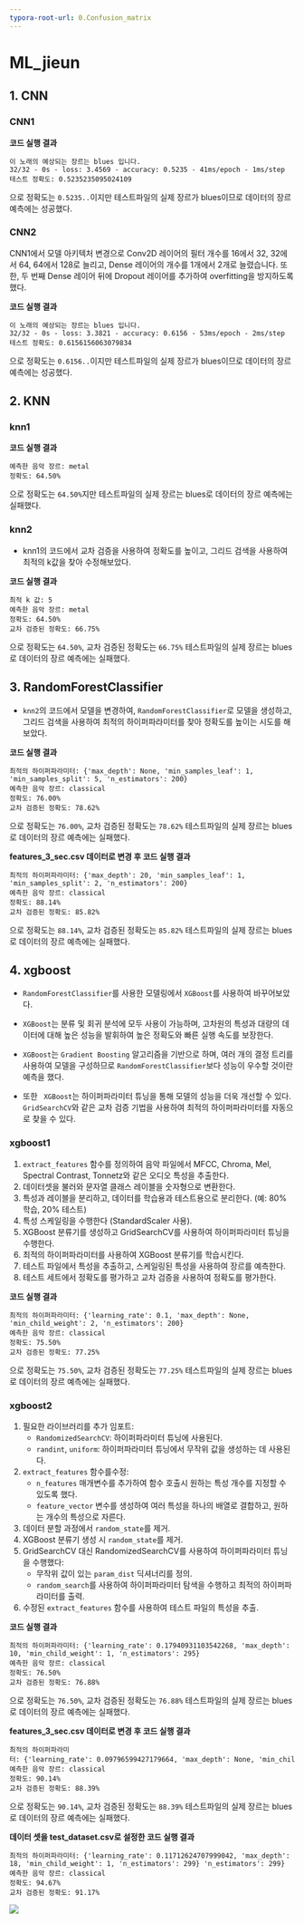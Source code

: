 ```yaml
---
typora-root-url: 0.Confusion_matrix
---
```


# ML_jieun



## 1. CNN



### CNN1



**코드 실행 결과**

```
이 노래의 예상되는 장르는 blues 입니다.
32/32 - 0s - loss: 3.4569 - accuracy: 0.5235 - 41ms/epoch - 1ms/step
테스트 정확도: 0.5235235095024109
```

으로 정확도는 `0.5235..`이지만 테스트파일의 실제 장르가 blues이므로 데이터의 장르 예측에는 성공했다.



### CNN2



CNN1에서 모델 아키텍처 변경으로 Conv2D 레이어의 필터 개수를 16에서 32, 32에서 64, 64에서 128로 늘리고, Dense 레이어의 개수를 1개에서 2개로 늘렸습니다. 또한, 두 번째 Dense 레이어 뒤에 Dropout 레이어를 추가하여 overfitting을 방지하도록 했다.



**코드 실행 결과**

```
이 노래의 예상되는 장르는 blues 입니다.
32/32 - 0s - loss: 3.3821 - accuracy: 0.6156 - 53ms/epoch - 2ms/step
테스트 정확도: 0.6156156063079834
```

으로 정확도는 `0.6156..`이지만 테스트파일의 실제 장르가 blues이므로 데이터의 장르 예측에는 성공했다.







## 2. KNN



### knn1



**코드 실행 결과**

```
예측한 음악 장르: metal
정확도: 64.50%
```

으로 정확도는 `64.50%`지만 테스트파일의 실제 장르는 blues로 데이터의 장르 예측에는 실패했다.





### knn2



* knn1의 코드에서 교차 검증을 사용하여 정확도를 높이고, 그리드 검색을 사용하여 최적의 k값을 찾아 수정해보았다.

**코드 실행 결과**

```
최적 k 값: 5
예측한 음악 장르: metal
정확도: 64.50%
교차 검증된 정확도: 66.75%
```

으로 정확도는 `64.50%`, 교차 검증된 정확도는 `66.75%` 테스트파일의 실제 장르는 blues로 데이터의 장르 예측에는 실패했다.





## 3. RandomForestClassifier



* `knn2`의 코드에서 모델을 변경하여, `RandomForestClassifier`로 모델을 생성하고, 그리드 검색을 사용하여 최적의 하이퍼파라미터를 찾아 정확도를 높이는 시도를 해 보았다.



**코드 실행 결과**

```
최적의 하이퍼파라미터: {'max_depth': None, 'min_samples_leaf': 1, 'min_samples_split': 5, 'n_estimators': 200}
예측한 음악 장르: classical
정확도: 76.00%
교차 검증된 정확도: 78.62%
```

으로 정확도는 `76.00%`, 교차 검증된 정확도는 `78.62%` 테스트파일의 실제 장르는 blues로 데이터의 장르 예측에는 실패했다.







**features_3_sec.csv 데이터로 변경 후 코드 실행 결과**

```
최적의 하이퍼파라미터: {'max_depth': 20, 'min_samples_leaf': 1, 'min_samples_split': 2, 'n_estimators': 200}
예측한 음악 장르: classical
정확도: 88.14%
교차 검증된 정확도: 85.82%
```

으로 정확도는 `88.14%`, 교차 검증된 정확도는 `85.82%` 테스트파일의 실제 장르는 blues로 데이터의 장르 예측에는 실패했다.











## 4. xgboost



* `RandomForestClassifier`를 사용한 모델링에서 `XGBoost`를 사용하여 바꾸어보았다.
* `XGBoost`는 분류 및 회귀 분석에 모두 사용이 가능하며, 고차원의 특성과 대량의 데이터에 대해 높은 성능을 발휘하여 높은 정확도와 빠른 실행 속도를 보장한다.

* `XGBoost`는 `Gradient Boosting` 알고리즘을 기반으로 하며, 여러 개의 결정 트리를 사용하여 모델을 구성하므로 `RandomForestClassifier`보다 성능이 우수할 것이란 예측을 했다.
* 또한 ` XGBoost`는 하이퍼파라미터 튜닝을 통해 모델의 성능을 더욱 개선할 수 있다. 
  `GridSearchCV`와 같은 교차 검증 기법을 사용하여 최적의 하이퍼파라미터를 자동으로 찾을 수 있다.



###  xgboost1



1. `extract_features` 함수를 정의하여 음악 파일에서 MFCC, Chroma, Mel, Spectral Contrast, Tonnetz와 같은 오디오 특성을 추출한다.
2. 데이터셋을 불러와 문자열 클래스 레이블을 숫자형으로 변환한다.
3. 특성과 레이블을 분리하고, 데이터를 학습용과 테스트용으로 분리한다. (예: 80% 학습, 20% 테스트)
4. 특성 스케일링을 수행한다 (StandardScaler 사용).
5. XGBoost 분류기를 생성하고 GridSearchCV를 사용하여 하이퍼파라미터 튜닝을 수행한다.
6. 최적의 하이퍼파라미터를 사용하여 XGBoost 분류기를 학습시킨다.
7. 테스트 파일에서 특성을 추출하고, 스케일링된 특성을 사용하여 장르를 예측한다.
8. 테스트 세트에서 정확도를 평가하고 교차 검증을 사용하여 정확도를 평가한다.



**코드 실행 결과**

```
최적의 하이퍼파라미터: {'learning_rate': 0.1, 'max_depth': None, 'min_child_weight': 2, 'n_estimators': 200}
예측한 음악 장르: classical
정확도: 75.50%
교차 검증된 정확도: 77.25%
```

으로 정확도는 `75.50%`, 교차 검증된 정확도는 `77.25%` 테스트파일의 실제 장르는 blues로 데이터의 장르 예측에는 실패했다.





###  xgboost2



1. 필요한 라이브러리를 추가 임포트:
   - `RandomizedSearchCV`: 하이퍼파라미터 튜닝에 사용된다.
   - `randint`, `uniform`: 하이퍼파라미터 튜닝에서 무작위 값을 생성하는 데 사용된다.
2. `extract_features` 함수를수정:
   - `n_features` 매개변수를 추가하여 함수 호출시 원하는 특성 개수를 지정할 수 있도록 했다.
   - `feature_vector` 변수를 생성하여 여러 특성을 하나의 배열로 결합하고, 원하는 개수의 특성으로 자른다.
3. 데이터 분할 과정에서 `random_state`를 제거.
4. XGBoost 분류기 생성 시 `random_state`를 제거.
5. GridSearchCV 대신 RandomizedSearchCV를 사용하여 하이퍼파라미터 튜닝을 수행했다:
   - 무작위 값이 있는 `param_dist` 딕셔너리를 정의.
   - `random_search`를 사용하여 하이퍼파라미터 탐색을 수행하고 최적의 하이퍼파라미터를 출력.
6. 수정된 `extract_features` 함수를 사용하여 테스트 파일의 특성을 추출.





**코드 실행 결과**

```
최적의 하이퍼파라미터: {'learning_rate': 0.17940931103542268, 'max_depth': 10, 'min_child_weight': 1, 'n_estimators': 295}
예측한 음악 장르: classical
정확도: 76.50%
교차 검증된 정확도: 76.88%
```

으로 정확도는 `76.50%`, 교차 검증된 정확도는 `76.88%` 테스트파일의 실제 장르는 blues로 데이터의 장르 예측에는 실패했다.





**features_3_sec.csv 데이터로 변경 후 코드 실행 결과**

```
최적의 하이퍼파라미터: {'learning_rate': 0.09796599427179664, 'max_depth': None, 'min_child_weight': 3, 'n_estimators': 243}
예측한 음악 장르: classical
정확도: 90.14%
교차 검증된 정확도: 88.39%
```

으로 정확도는 `90.14%`, 교차 검증된 정확도는 `88.39%` 테스트파일의 실제 장르는 blues로 데이터의 장르 예측에는 실패했다.











**데이터 셋을 test_dataset.csv로 설정한 코드 실행 결과**

```
최적의 하이퍼파라미터: {'learning_rate': 0.11712624707999042, 'max_depth': 18, 'min_child_weight': 1, 'n_estimators': 299} 'n_estimators': 299}
예측한 음악 장르: classical
정확도: 94.67%
교차 검증된 정확도: 91.17%
```

![](/confusion_matrix_test_dataset.png)


